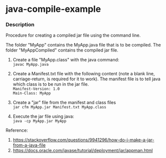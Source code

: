 # java-compile-example

### Description

Procedure for creating a compiled jar file using the command line.

The folder "MyApp" contains the MyApp.java file that is to be compiled. The folder "MyAppCompiled" contains the compiled jar file.

1. Create a file "MyApp.class" with the java command: <br/>
`javac MyApp.java`

2. Create a Manifest.txt file with the following content (note a blank line, carriage-return, is required for it to work). The manifest file is to tell java which class is to be run in the jar file. <br/>
`Manifest-Version: 1.0` <br/>
`Main-Class: MyApp`

3. Create a "jar" file from the manifest and class files <br/>
`jar cfm MyApp.jar Manifest.txt MyApp.class`

4. Execute the jar file using java: <br/>
`java -cp MyApp.jar MyApp`

Reference:

1. https://stackoverflow.com/questions/9941296/how-do-i-make-a-jar-from-a-java-file
2. https://docs.oracle.com/javase/tutorial/deployment/jar/appman.html
